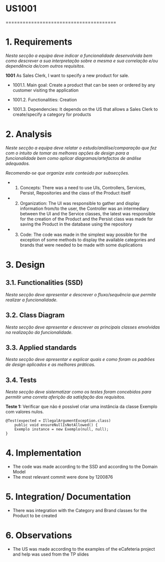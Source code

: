 # US1001
=======================================


# 1. Requirements

*Nesta secção a equipa deve indicar a funcionalidade desenvolvida bem como descrever a sua interpretação sobre a mesma e sua correlação e/ou dependência de/com outros requisitos.*

**1001** As Sales Clerk, I want to specify a new product for sale.

- 1001.1. Main goal: Create a product that can be seen or ordered by any customer visiting the application

- 1001.2. Functionalities: Creation

- 1001.3. Dependencies: It depends on the US that allows a Sales Clerk to create/specify a category for products

# 2. Analysis

*Neste secção a equipa deve relatar o estudo/análise/comparação que fez com o intuito de tomar as melhores opções de design para a funcionalidade bem como aplicar diagramas/artefactos de análise adequados.*

*Recomenda-se que organize este conteúdo por subsecções.*

- 1. Concepts: There was a need to use UIs, Controllers, Services, Persist, Repositories and the class of the Product itself

- 2. Organization: The UI was responsible to gather and display information from/to the user, the Controller was an intermediary between the UI and the Service classes, the latest was responsible for the creation of the Product and the Persist class was made for saving the Product in the database using the repository

- 3. Code: The code was made in the simplest way possible for the exception of some methods to display the available categories and brands that were needed to be made with some duplications

# 3. Design

## 3.1. Functionalities (SSD)

*Nesta secção deve apresentar e descrever o fluxo/sequência que permite realizar a funcionalidade.*

## 3.2. Class Diagram

*Nesta secção deve apresentar e descrever as principais classes envolvidas na realização da funcionalidade.*

## 3.3. Applied standards

*Nesta secção deve apresentar e explicar quais e como foram os padrões de design aplicados e as melhores práticas.*

## 3.4. Tests 
*Nesta secção deve sistematizar como os testes foram concebidos para permitir uma correta aferição da satisfação dos requisitos.*

**Teste 1:** Verificar que não é possível criar uma instância da classe Exemplo com valores nulos.

	@Test(expected = IllegalArgumentException.class)
		public void ensureNullIsNotAllowed() {
		Exemplo instance = new Exemplo(null, null);
	}

# 4. Implementation

- The code was made according to the SSD and according to the Domain Model
- The most relevant commit were done by 1200876


# 5. Integration/ Documentation

- There was integration with the Category and Brand classes for the Product to be created

# 6. Observations

- The US was made according to the examples of the eCafeteria project and help was used from the TP slides

